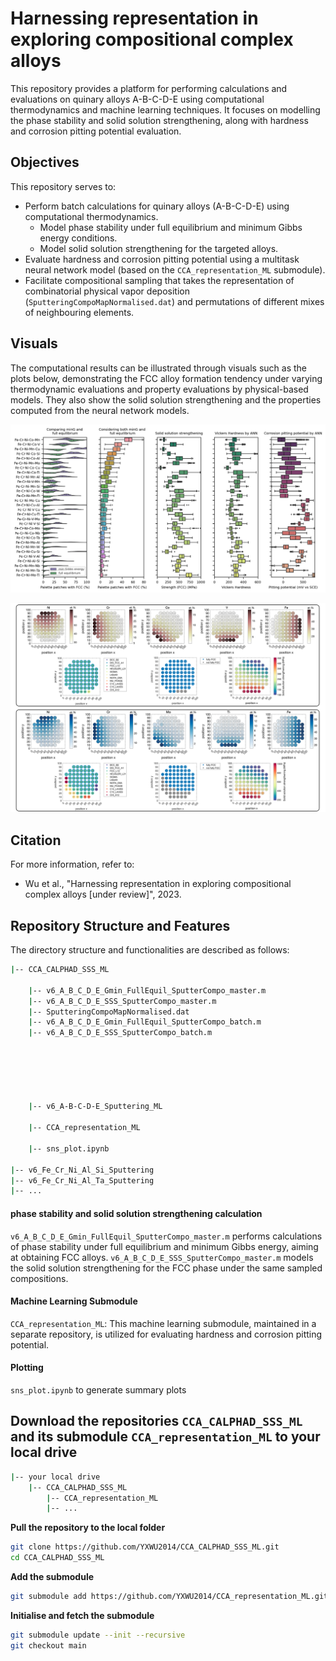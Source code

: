 # Harnessing representation in exploring compositional complex alloys

This repository provides a platform for performing calculations and evaluations on quinary alloys A-B-C-D-E using computational thermodynamics and machine learning techniques. It focuses on modelling the phase stability and solid solution strengthening, along with hardness and corrosion pitting potential evaluation.


## Objectives

This repository serves to:

- Perform batch calculations for quinary alloys (A-B-C-D-E) using computational thermodynamics.
  - Model phase stability under full equilibrium and minimum Gibbs energy conditions.
  - Model solid solution strengthening for the targeted alloys.
- Evaluate hardness and corrosion pitting potential using a multitask neural network model (based on the `CCA_representation_ML` submodule).
- Facilitate compositional sampling that takes the representation of combinatorial physical vapor deposition (`SputteringCompoMapNormalised.dat`) and permutations of different mixes of neighbouring elements.

## Visuals

The computational results can be illustrated through visuals such as the plots below, demonstrating the FCC alloy formation tendency under varying thermodynamic evaluations and property evaluations by physical-based models. They also show the solid solution strengthening and the properties computed from the neural network models.


![sns_plot_30](./sns_plot_30.png)

![plot_phase stability](<v6_A-B-C-D-E_Sputtering_ML/v6_A-B-C-D-E_Sputtering_ML_Exp/plot_phase stability.png>)

## Citation
For more information, refer to:

- Wu et al., "Harnessing representation in exploring compositional complex alloys [under review]", 2023.

## Repository Structure and Features

The directory structure and functionalities are described as follows:


```bash
|-- CCA_CALPHAD_SSS_ML

    |-- v6_A_B_C_D_E_Gmin_FullEquil_SputterCompo_master.m
    |-- v6_A_B_C_D_E_SSS_SputterCompo_master.m
    |-- SputteringCompoMapNormalised.dat
    |-- v6_A_B_C_D_E_Gmin_FullEquil_SputterCompo_batch.m
    |-- v6_A_B_C_D_E_SSS_SputterCompo_batch.m






    |-- v6_A-B-C-D-E_Sputtering_ML

    |-- CCA_representation_ML

    |-- sns_plot.ipynb

|-- v6_Fe_Cr_Ni_Al_Si_Sputtering
|-- v6_Fe_Cr_Ni_Al_Ta_Sputtering
|-- ...

```

#### phase stability and solid solution strengthening calculation
`v6_A_B_C_D_E_Gmin_FullEquil_SputterCompo_master.m` performs calculations of phase stability under full equilibrium and minimum Gibbs energy, aiming at obtaining FCC alloys.
`v6_A_B_C_D_E_SSS_SputterCompo_master.m` models the solid solution strengthening for the FCC phase under the same sampled compositions.

#### Machine Learning Submodule
`CCA_representation_ML`: This machine learning submodule, maintained in a separate repository, is utilized for evaluating hardness and corrosion pitting potential.

#### Plotting
`sns_plot.ipynb` to generate summary plots


## Download the repositories `CCA_CALPHAD_SSS_ML` and its submodule `CCA_representation_ML` to your local drive

```bash
|-- your local drive
    |-- CCA_CALPHAD_SSS_ML
        |-- CCA_representation_ML
        |-- ...
```

**Pull the repository to the local folder**

```bash
git clone https://github.com/YXWU2014/CCA_CALPHAD_SSS_ML.git
cd CCA_CALPHAD_SSS_ML
```

**Add the submodule**

```bash
git submodule add https://github.com/YXWU2014/CCA_representation_ML.git
```

**Initialise and fetch the submodule**

```bash 
git submodule update --init --recursive
git checkout main
```

<!-- **Commit and push local changes to GitHub**

```bash
cd CCA_CALPHAD_SSS_ML

```

```bash
cd CCA_representation_ML
git add -A
git commit -m "update"
git push origin main

cd ..
git add  -A
git commit -m "Updated submodule"
git push origin main
```

**Pull the latest repository to the local folder (point to `main` branch)**

```bash
cd CCA_CALPHAD_SSS_ML
```

```bash
git pull origin main

cd CCA_representation_ML
git checkout main
git pull origin main
cd ..
```
-->

